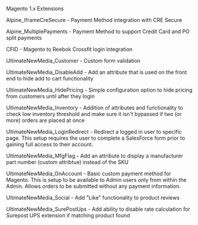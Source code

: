 Magento 1.x Extensions

Alpine_IframeCreSecure - Payment Method integration with CRE Secure

Alpine_MultiplePayments - Payment Method to support Credit Card and PO split payments

CFID - Magento to Reebok Crossfit login integration

UltimateNewMedia_Customer - Custom form validation

UltimateNewMedia_DisableAdd - Add an attribute that is used on the front end to hide add to cart functionality

UltimateNewMedia_HidePricing - Simple configuration option to hide pricing from customers until after they login

UltimateNewMedia_Inventory - Addition of attributes and functionality to check low inventory threshold and make sure it isn't bypassed if two (or more) orders are placed at once

UltimateNewMedia_LoginRedirect - Redirect a logged in user to specific page. This setup requires the user to complete a SalesForce form prior to gaining full access to their account.

UltimateNewMedia_MfgFlag - Add an attribute to display a manufacturer part number (custom attribtue) instead of the SKU

UltimateNewMedia_OnAccount - Basic custom payment method for Magento. This is setup to be available to Admin users only from within the Admin. Allows orders to be submitted without any payment information.

UltimateNewMedia_Social - Add "Like" functionality to product reviews

UltimateNewMedia_SurePostUps - Add ability to disable rate calculation for Surepost UPS extension if matching product found